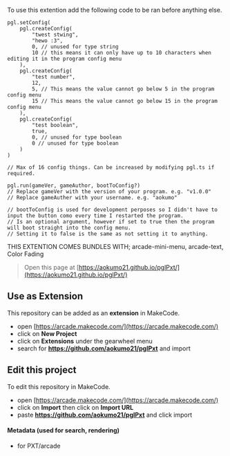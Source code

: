  
To use this extention add the following code to be ran before anything else.
```
pgl.setConfig(
    pgl.createConfig(
        "twest stwing",
        "hewo :3",
        0, // unused for type string
        10 // this means it can only have up to 10 characters when editing it in the program config menu
    ),
    pgl.createConfig(
        "test number",
        12,
        5, // This means the value cannot go below 5 in the program config menu
        15 // This means the value cannot go below 15 in the program config menu
    ),
    pgl.createConfig(
        "test boolean",
        true,
        0, // unused for type boolean
        0 // unused for type boolean
    )
)

// Max of 16 config things. Can be increased by modifying pgl.ts if required.

pgl.run(gameVer, gameAuthor, bootToConfig?)
// Replace gameVer with the version of your program. e.g. "v1.0.0"
// Replace gameAuther with your username. e.g. "aokumo"

// bootToConfig is used for development perposes so I didn't have to input the button como every time I restarted the program.
// Is an optional argument, however if set to true then the program will boot straight into the config menu.
// Setting it to false is the same as not setting it to anything.
```
THIS EXTENTION COMES BUNDLES WITH; arcade-mini-menu, arcade-text, Color Fading
> Open this page at [https://aokumo21.github.io/pglPxt/](https://aokumo21.github.io/pglPxt/)

## Use as Extension

This repository can be added as an **extension** in MakeCode.

* open [https://arcade.makecode.com/](https://arcade.makecode.com/)
* click on **New Project**
* click on **Extensions** under the gearwheel menu
* search for **https://github.com/aokumo21/pglPxt** and import

## Edit this project

To edit this repository in MakeCode.

* open [https://arcade.makecode.com/](https://arcade.makecode.com/)
* click on **Import** then click on **Import URL**
* paste **https://github.com/aokumo21/pglPxt** and click import

#### Metadata (used for search, rendering)

* for PXT/arcade
<script src="https://makecode.com/gh-pages-embed.js"></script><script>makeCodeRender("{{ site.makecode.home_url }}", "{{ site.github.owner_name }}/{{ site.github.repository_name }}");</script>
